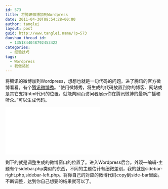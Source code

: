 ```yaml
---
id: 573
title: 将腾讯微博加到Wordpress
date: 2011-04-30T08:54:28+00:00
author: tanglei
layout: post
guid: http://www.tanglei.name/?p=573
duoshuo_thread_id:
  - 1351844048792453422
categories:
  - 经验技巧
tags:
  - Wordpress
  - 我做站长
---
```

将腾讯的微博加到Wordpress，想想也就是一句代码的问题。进了腾讯的官方微博看看。有个[腾讯微博秀](http://open.t.qq.com/websites/show/)。“使用微博秀，将生成的代码放置到你的博客、网站或是其它支持html代码的位置，就能向网页访问者展示你在腾讯微博的最新广播和听众。”可以生成代码。
  
<iframe frameborder=&#8221;0&#8243; scrolling=&#8221;no&#8221; src=&#8221;http://v.t.qq.com/show/show.php?n=tl3shi&w=217&h=552&fl=1&l=2&o=31&c=0&si=980ad9b2208025f72a4669cde4de601cb2891294&#8243; width=&#8221;217&#8243; height=&#8221;552&#8243;></iframe>

剩下的就是调整生成的微博窗口的位置了。进入Wordpress后台。外观—编辑-主题有个sidebar.php类似的东西，不同的主题估计有细微差别，我的就是sidebar-right.php,sidebar-left.php。将你自己的对应的微博代码copy到side-bar里面。不断调整，达到你自己想要的结果就可以了。
